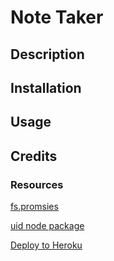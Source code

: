 # Note Taker

## Description

## Installation

## Usage

## Credits


### Resources

[fs.promsies](https://nodejs.org/dist/latest-v10.x/docs/api/fs.html#fs_fs_promises_api)

[uid node package](https://www.npmjs.com/package/uid)

[Deploy to Heroku](https://devcenter.heroku.com/articles/git)
